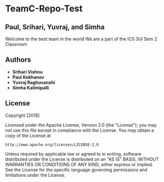# TeamC-Repo-Test
## Paul, Srihari, Yuvraj, and Simha
Welcome to the best team in the world
We are a part of the ICS 3UI Sem 2 Classroom
## Authors
* **Srihari Vishnu**
* **Paul Kokhanov**
* **Yuvraj Raghuvanshi**
* **Simha Kalimipalli**

## License

Copyright [2018]

Licensed under the Apache License, Version 2.0 (the "License");
you may not use this file except in compliance with the License.
You may obtain a copy of the License at

    http://www.apache.org/licenses/LICENSE-2.0

Unless required by applicable law or agreed to in writing, software
distributed under the License is distributed on an "AS IS" BASIS,
WITHOUT WARRANTIES OR CONDITIONS OF ANY KIND, either express or implied.
See the License for the specific language governing permissions and
limitations under the License.
